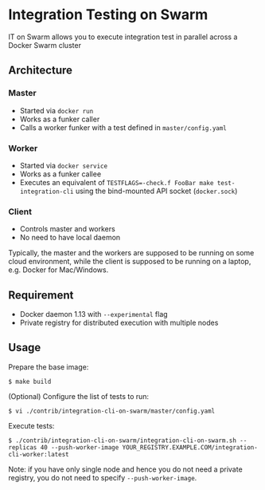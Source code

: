 # Integration Testing on Swarm

IT on Swarm allows you to execute integration test in parallel across a Docker Swarm cluster

## Architecture

### Master

  - Started via `docker run`
  - Works as a funker caller
  - Calls a worker funker with a test defined in `master/config.yaml`

### Worker 

  - Started via `docker service`
  - Works as a funker callee
  - Executes an equivalent of `TESTFLAGS=-check.f FooBar make test-integration-cli` using the bind-mounted API socket (`docker.sock`)

### Client

  - Controls master and workers
  - No need to have local daemon

Typically, the master and the workers are supposed to be running on some cloud environment,
while the client is supposed to be running on a laptop, e.g. Docker for Mac/Windows.

## Requirement

  - Docker daemon 1.13 with `--experimental` flag
  - Private registry for distributed execution with multiple nodes

## Usage

Prepare the base image:

    $ make build


(Optional) Configure the list of tests to run:

    $ vi ./contrib/integration-cli-on-swarm/master/config.yaml

Execute tests:

    $ ./contrib/integration-cli-on-swarm/integration-cli-on-swarm.sh --replicas 40 --push-worker-image YOUR_REGISTRY.EXAMPLE.COM/integration-cli-worker:latest
	
Note: if you have only single node and hence you do not need a private registry, you do not need to specify `--push-worker-image`.
